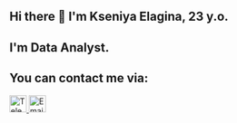 ## Hi there 👋 I'm Kseniya Elagina, 23 y.o.

## I'm Data Analyst.



## You can contact me via: 
<a href="https://t.me/sharly_shark">
  <img src="https://upload.wikimedia.org/wikipedia/commons/8/82/Telegram_logo.svg" alt="Telegram" width="30"/>
</a>
<a href="mailto:sharly.shark@yandex.ru">
  <img src="https://upload.wikimedia.org/wikipedia/commons/4/4e/Mail_%28iOS%29.svg" alt="Email" width="30"/>
</a>




<!--
**kseniya-elagina/kseniya-elagina** is a ✨ _special_ ✨ repository because its `README.md` (this file) appears on your GitHub profile.

Here are some ideas to get you started:

- 🔭 I’m currently working on ...
- 🌱 I’m currently learning ...
- 👯 I’m looking to collaborate on ...
- 🤔 I’m looking for help with ...
- 💬 Ask me about ...
- 📫 How to reach me: ...
- 😄 Pronouns: ...
- ⚡ Fun fact: ...
-->
